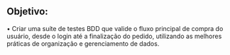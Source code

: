 ## Objetivo:
• Criar uma suíte de testes BDD que valide o fluxo principal de compra do
usuário, desde o login até a finalização do pedido, utilizando as melhores
práticas de organização e gerenciamento de dados.
